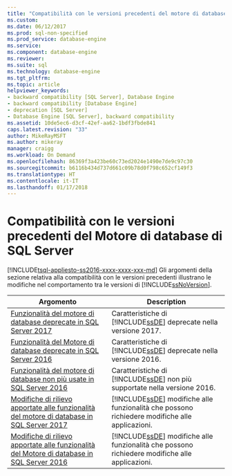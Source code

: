 ```yaml
---
title: "Compatibilità con le versioni precedenti del motore di database di SQL Server | Microsoft Docs"
ms.custom: 
ms.date: 06/12/2017
ms.prod: sql-non-specified
ms.prod_service: database-engine
ms.service: 
ms.component: database-engine
ms.reviewer: 
ms.suite: sql
ms.technology: database-engine
ms.tgt_pltfrm: 
ms.topic: article
helpviewer_keywords:
- backward compatibility [SQL Server], Database Engine
- backward compatibility [Database Engine]
- deprecation [SQL Server]
- Database Engine [SQL Server], backward compatibility
ms.assetid: 10de5ec6-d3cf-42ef-aa62-1bdf3fbde841
caps.latest.revision: "33"
author: MikeRayMSFT
ms.author: mikeray
manager: craigg
ms.workload: On Demand
ms.openlocfilehash: 86369f3a423be60c73ed2024e1490e7de9c97c30
ms.sourcegitcommit: b6116b434d737d661c09b78d0f798c652cf149f3
ms.translationtype: HT
ms.contentlocale: it-IT
ms.lasthandoff: 01/17/2018
---
```

# <a name="sql-server-database-engine-backward-compatibility"></a>Compatibilità con le versioni precedenti del Motore di database di SQL Server
[!INCLUDE[tsql-appliesto-ss2016-xxxx-xxxx-xxx-md](../includes/tsql-appliesto-ss2016-xxxx-xxxx-xxx-md.md)] Gli argomenti della sezione relativa alla compatibilità con le versioni precedenti illustrano le modifiche nel comportamento tra le versioni di [!INCLUDE[ssNoVersion](../includes/ssnoversion-md.md)].  
  
|Argomento|Description|  
|-----------|-----------------|  
|[Funzionalità del motore di database deprecate in SQL Server 2017](../database-engine/deprecated-database-engine-features-in-sql-server-2017.md)|Caratteristiche di [!INCLUDE[ssDE](../includes/ssde-md.md)] deprecate nella versione 2017.| 
|[Funzionalità del Motore di database deprecate in SQL Server 2016](../database-engine/deprecated-database-engine-features-in-sql-server-2016.md)|Caratteristiche di [!INCLUDE[ssDE](../includes/ssde-md.md)] deprecate nella versione 2016.|  
|[Funzionalità del motore di database non più usate in SQL Server 2016](../database-engine/discontinued-database-engine-functionality-in-sql-server-2016.md)|Caratteristiche di [!INCLUDE[ssDE](../includes/ssde-md.md)] non più supportate nella versione 2016.|  
|[Modifiche di rilievo apportate alle funzionalità del motore di database in SQL Server 2017](../database-engine/breaking-changes-to-database-engine-features-in-sql-server-2017.md)|[!INCLUDE[ssDE](../includes/ssde-md.md)] modifiche alle funzionalità che possono richiedere modifiche alle applicazioni.|  
|[Modifiche di rilievo apportate alle funzionalità del Motore di database in SQL Server 2016](../database-engine/breaking-changes-to-database-engine-features-in-sql-server-2016.md)|[!INCLUDE[ssDE](../includes/ssde-md.md)] modifiche alle funzionalità che possono richiedere modifiche alle applicazioni.|  
  
  
